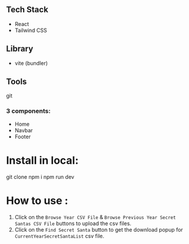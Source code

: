 ## Tech Stack
- React 
- Tailwind CSS

## Library
- vite (bundler)

## Tools
git

### 3 components:
- Home
- Navbar
- Footer

# Install in local:
git clone <repo>
npm i
npm run dev

# How to use :

1. Click on the `Browse Year CSV File` & `Browse Previous Year Secret Santas CSV File` buttons to upload the csv files.
2. Click on the `Find Secret Santa` button to get the download popup for `CurrentYearSecretSantaList` csv file.